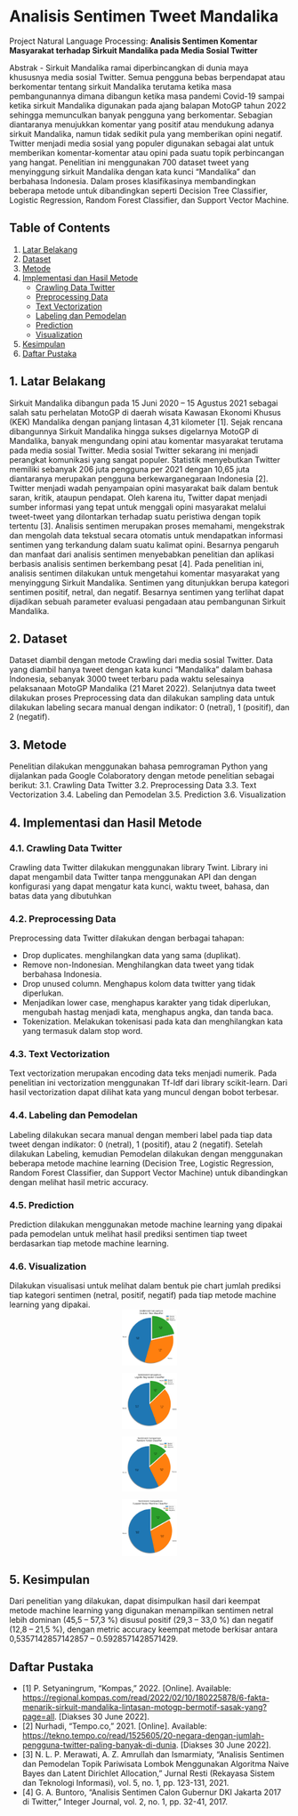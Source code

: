# Analisis Sentimen Tweet Mandalika

Project Natural Language Processing: **Analisis Sentimen Komentar Masyarakat terhadap Sirkuit Mandalika pada Media Sosial Twitter**
     
Abstrak - Sirkuit Mandalika ramai diperbincangkan di dunia maya khususnya media sosial Twitter. Semua pengguna bebas berpendapat atau berkomentar tentang sirkuit Mandalika terutama ketika masa pembangunannya dimana dibangun ketika masa pandemi Covid-19 sampai ketika sirkuit Mandalika digunakan pada ajang balapan MotoGP tahun 2022 sehingga memunculkan banyak pengguna yang berkomentar. Sebagian diantaranya menujukkan komentar yang positif atau mendukung adanya sirkuit Mandalika, namun tidak sedikit pula yang memberikan opini negatif. Twitter menjadi media sosial yang populer digunakan sebagai alat untuk memberikan komentar-komentar atau opini pada suatu topik perbincangan yang hangat. Penelitian ini menggunakan 700 dataset tweet yang menyinggung sirkuit Mandalika dengan kata kunci “Mandalika” dan berbahasa Indonesia. Dalam proses klasifikasinya membandingkan beberapa metode untuk dibandingkan seperti Decision Tree Classifier, Logistic Regression, Random Forest Classifier, dan Support Vector Machine.

## Table of Contents

1. [Latar Belakang](#1-latar-belakang)
2. [Dataset](#2-dataset)
3. [Metode](#3-metode)
4. [Implementasi dan Hasil Metode](#4-implementasi-dan-hasil-metode)
   - [Crawling Data Twitter](#41-crawling-data-twitter) 
   - [Preprocessing Data](#42-preprocessing-data)
   - [Text Vectorization](#43-text-vectorization)
   - [Labeling dan Pemodelan](#44-labeling-dan-pemodelan)
   - [Prediction](#45-prediction)
   - [Visualization](#46-visualization)
6. [Kesimpulan](#5-kesimpulan)
7. [Daftar Pustaka](#daftar-pustaka)

## 1. Latar Belakang
Sirkuit Mandalika dibangun pada 15 Juni 2020 – 15 Agustus 2021 sebagai salah satu perhelatan MotoGP di daerah wisata Kawasan Ekonomi Khusus (KEK) Mandalika dengan panjang lintasan 4,31 kilometer [1]. Sejak rencana dibangunnya Sirkuit Mandalika hingga sukses digelarnya MotoGP di Mandalika, banyak mengundang opini atau komentar masyarakat terutama pada media sosial Twitter.
Media sosial Twitter sekarang ini menjadi perangkat komunikasi yang sangat populer. Statistik menyebutkan Twitter memiliki sebanyak 206 juta pengguna per 2021 dengan 10,65 juta diantaranya merupakan pengguna berkewarganegaraan Indonesia [2]. Twitter menjadi wadah penyampaian opini masyarakat baik dalam bentuk saran, kritik, ataupun pendapat. Oleh karena itu, Twitter dapat menjadi sumber informasi yang tepat untuk menggali opini masyarakat melalui tweet-tweet yang dilontarkan terhadap suatu peristiwa dengan topik tertentu [3].
Analisis sentimen merupakan proses memahami, mengekstrak dan mengolah data tekstual secara otomatis untuk mendapatkan informasi sentimen yang terkandung dalam suatu kalimat opini. Besarnya pengaruh dan manfaat dari analisis sentimen menyebabkan penelitian dan aplikasi berbasis analisis sentimen berkembang pesat [4]. Pada penelitian ini, analisis sentimen dilakukan untuk mengetahui komentar masyarakat yang menyinggung Sirkuit Mandalika. Sentimen yang ditunjukkan berupa kategori sentimen positif, netral, dan negatif. Besarnya sentimen yang terlihat dapat dijadikan sebuah parameter evaluasi pengadaan atau pembangunan Sirkuit Mandalika.

## 2. Dataset
Dataset diambil dengan metode Crawling dari media sosial Twitter. Data yang diambil hanya tweet dengan kata kunci “Mandalika” dalam bahasa Indonesia, sebanyak 3000 tweet terbaru pada waktu selesainya pelaksanaan MotoGP Mandalika (21 Maret 2022). Selanjutnya data tweet dilakukan proses Preprocessing data dan dilakukan sampling data untuk dilakukan labeling secara manual dengan indikator: 0 (netral), 1 (positif), dan 2 (negatif).

## 3. Metode
Penelitian dilakukan menggunakan bahasa pemrograman Python yang dijalankan pada Google Colaboratory dengan metode penelitian sebagai berikut:
3.1. Crawling Data Twitter 
3.2. Preprocessing Data
3.3. Text Vectorization 
3.4. Labeling dan Pemodelan
3.5. Prediction 
3.6. Visualization 

## 4. Implementasi dan Hasil Metode
### 4.1. Crawling Data Twitter 
Crawling data Twitter dilakukan menggunakan library Twint. Library ini dapat mengambil data Twitter tanpa menggunakan API dan dengan konfigurasi yang dapat mengatur kata kunci, waktu tweet, bahasa, dan batas data yang dibutuhkan
### 4.2. Preprocessing Data
Preprocessing data Twitter dilakukan dengan berbagai tahapan:
-	Drop duplicates. menghilangkan data yang sama (duplikat).
-	Remove non-Indonesian. Menghilangkan data tweet yang tidak berbahasa Indonesia.
-	Drop unused column. Menghapus kolom data twitter yang tidak diperlukan.
-	Menjadikan lower case, menghapus karakter yang tidak diperlukan, mengubah hastag menjadi kata, menghapus angka, dan tanda baca.
-	Tokenization. Melakukan tokenisasi pada kata dan menghilangkan kata yang termasuk dalam stop word.
### 4.3. Text Vectorization
Text vectorization merupakan encoding data teks menjadi numerik. Pada penelitian ini vectorization menggunakan Tf-Idf dari library scikit-learn. Dari hasil vectorization dapat dilihat kata yang muncul dengan bobot terbesar.
### 4.4. Labeling dan Pemodelan
Labeling dilakukan secara manual dengan memberi label pada tiap data tweet dengan indikator: 0 (netral), 1 (positif), atau 2 (negatif). 
Setelah dilakukan Labeling, kemudian Pemodelan dilakukan dengan menggunakan beberapa metode machine learning (Decision Tree, Logistic Regression, Random Forest Classifier, dan Support Vector Machine) untuk dibandingkan dengan melihat hasil metric accuracy.
### 4.5. Prediction
Prediction dilakukan menggunakan metode machine learning yang dipakai pada pemodelan untuk melihat hasil prediksi sentimen tiap tweet berdasarkan tiap metode machine learning.
### 4.6. Visualization
Dilakukan visualisasi untuk melihat dalam bentuk pie chart jumlah prediksi tiap kategori sentimen (netral, positif, negatif) pada tiap metode machine learning yang dipakai.
<img src="assets/dtc.png"
     alt="Decision Tree Classifier"
     style="display:block;float:none;margin-left:auto;margin-right:auto;width:20%" />

<img src="assets/lrc.png"
     alt="Logistic Regression Classifier"
     style="display:block;float:none;margin-left:auto;margin-right:auto;width:20%" />
     
<img src="assets/rfc.png"
     alt="Random Forest Classifier"
     style="display:block;float:none;margin-left:auto;margin-right:auto;width:20%" />
     
<img src="assets/svm.png"
     alt="Support Vector Machine Classifier"
     style="display:block;float:none;margin-left:auto;margin-right:auto;width:20%" />

## 5. Kesimpulan
Dari penelitian yang dilakukan, dapat disimpulkan hasil dari keempat metode machine learning yang digunakan menampilkan sentimen netral lebih dominan (45,5 – 57,3 %) disusul positif (29,3 – 33,0 %) dan negatif (12,8 – 21,5 %), dengan metric accuracy keempat metode berkisar antara 0,5357142857142857 – 0.5928571428571429.

## Daftar Pustaka
- [1] 	P. Setyaningrum, “Kompas,” 2022. [Online]. Available: https://regional.kompas.com/read/2022/02/10/180225878/6-fakta-menarik-sirkuit-mandalika-lintasan-motogp-bermotif-sasak-yang?page=all. [Diakses 30 June 2022].
- [2] 	Nurhadi, “Tempo.co,” 2021. [Online]. Available: https://tekno.tempo.co/read/1525605/20-negara-dengan-jumlah-pengguna-twitter-paling-banyak-di-dunia. [Diakses 30 June 2022].
- [3] 	N. L. P. Merawati, A. Z. Amrullah dan Ismarmiaty, “Analisis Sentimen dan Pemodelan Topik Pariwisata Lombok Menggunakan Algoritma Naive Bayes dan Latent Dirichlet Allocation,” Jurnal Resti (Rekayasa Sistem dan Teknologi Informasi), vol. 5, no. 1, pp. 123-131, 2021. 
- [4] 	G. A. Buntoro, “Analisis Sentimen Calon Gubernur DKI Jakarta 2017 di Twitter,” Integer Journal, vol. 2, no. 1, pp. 32-41, 2017. 
